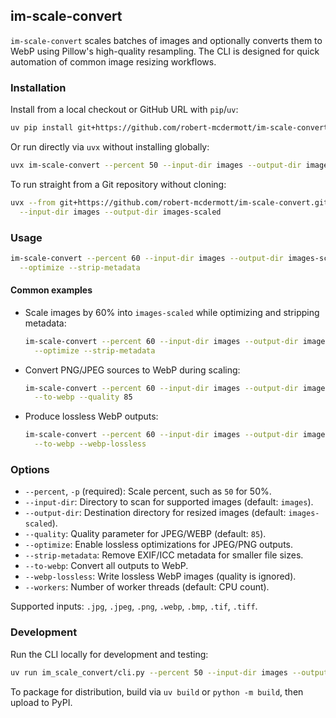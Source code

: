 ## im-scale-convert

`im-scale-convert` scales batches of images and optionally converts them to WebP using Pillow's high-quality resampling. The CLI is designed for quick automation of common image resizing workflows.

### Installation

Install from a local checkout or GitHub URL with `pip`/`uv`:

```bash
uv pip install git+https://github.com/robert-mcdermott/im-scale-convert.git
```

Or run directly via `uvx` without installing globally:

```bash
uvx im-scale-convert --percent 50 --input-dir images --output-dir images-scaled
```

To run straight from a Git repository without cloning:

```bash
uvx --from git+https://github.com/robert-mcdermott/im-scale-convert.git im-scale-convert --percent 60 \
  --input-dir images --output-dir images-scaled
```

### Usage

```bash
im-scale-convert --percent 60 --input-dir images --output-dir images-scaled \
  --optimize --strip-metadata
```

#### Common examples

- Scale images by 60% into `images-scaled` while optimizing and stripping metadata:
  ```bash
  im-scale-convert --percent 60 --input-dir images --output-dir images-scaled \
    --optimize --strip-metadata
  ```

- Convert PNG/JPEG sources to WebP during scaling:
  ```bash
  im-scale-convert --percent 60 --input-dir images --output-dir images-webp \
    --to-webp --quality 85
  ```

- Produce lossless WebP outputs:
  ```bash
  im-scale-convert --percent 60 --input-dir images --output-dir images-webp \
    --to-webp --webp-lossless
  ```

### Options

- `--percent`, `-p` (required): Scale percent, such as `50` for 50%.
- `--input-dir`: Directory to scan for supported images (default: `images`).
- `--output-dir`: Destination directory for resized images (default: `images-scaled`).
- `--quality`: Quality parameter for JPEG/WEBP (default: `85`).
- `--optimize`: Enable lossless optimizations for JPEG/PNG outputs.
- `--strip-metadata`: Remove EXIF/ICC metadata for smaller file sizes.
- `--to-webp`: Convert all outputs to WebP.
- `--webp-lossless`: Write lossless WebP images (quality is ignored).
- `--workers`: Number of worker threads (default: CPU count).

Supported inputs: `.jpg`, `.jpeg`, `.png`, `.webp`, `.bmp`, `.tif`, `.tiff`.

### Development

Run the CLI locally for development and testing:

```bash
uv run im_scale_convert/cli.py --percent 50 --input-dir images --output-dir images-scaled
```

To package for distribution, build via `uv build` or `python -m build`, then upload to PyPI.
